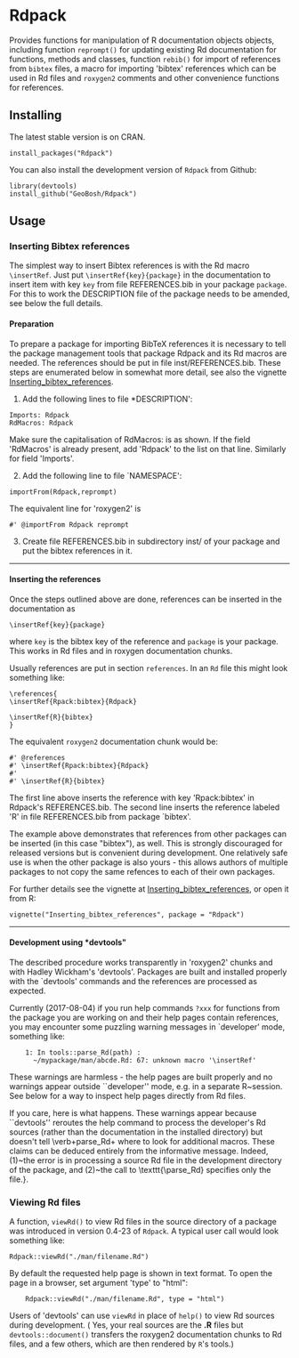 # Rdpack

Provides functions for manipulation of R documentation objects objects, including
function `reprompt()` for updating existing Rd documentation for functions,
methods and classes, function `rebib()` for import of references from `bibtex`
files, a macro for importing 'bibtex' references which can be used in Rd files
and `roxygen2` comments and other convenience functions for references.


## Installing

The latest stable version is on CRAN. 
```
install_packages("Rdpack")
```

You can also install the development version of `Rdpack` from Github:

```
library(devtools)
install_github("GeoBosh/Rdpack")
```


## Usage

### Inserting Bibtex references

The simplest way to insert Bibtex references is with the Rd macro `\insertRef`.
Just put `\insertRef{key}{package}` in the documentation to insert item with key
`key`  from file REFERENCES.bib in your package `package`. For this to work
the DESCRIPTION file of the package needs to be amended, see below the full
details. 


#### Preparation 
To prepare a package for importing BibTeX references it is necessary to tell the
package management tools that package Rdpack and its Rd macros are
needed. The references should be put in file inst/REFERENCES.bib.
These steps are enumerated below in somewhat more detail, 
see also the vignette
[Inserting_bibtex_references](https://cran.r-project.org/package=Rdpack).


1. Add the following lines to  file *DESCRIPTION':
```
Imports: Rdpack
RdMacros: Rdpack
```
Make sure the capitalisation of RdMacros: is as shown. If the field
'RdMacros' is already present, add 'Rdpack' to the list on that line. Similarly
for field 'Imports'.

2. Add the following line to file `NAMESPACE':
```
importFrom(Rdpack,reprompt)
```
The equivalent line for 'roxygen2' is 
```
#' @importFrom Rdpack reprompt
```


3. Create file REFERENCES.bib in  subdirectory inst/ of your package
  and put the bibtex references in it.

-------------

#### Inserting the references

Once the steps outlined above are done, references can be
inserted in the documentation as 
```
\insertRef{key}{package}
```
where `key` is the bibtex key of the reference and `package` is your package.
This works in Rd files and in roxygen documentation chunks. 

Usually references are put in section `references`. In an `Rd` file this might look
something like:
```
\references{
\insertRef{Rpack:bibtex}{Rdpack}

\insertRef{R}{bibtex}
}
```
The equivalent `roxygen2` documentation chunk would be:
```
#' @references
#' \insertRef{Rpack:bibtex}{Rdpack}
#'
#' \insertRef{R}{bibtex}
```

The first line above inserts the reference with key 'Rpack:bibtex' in Rdpack's
REFERENCES.bib. The second line inserts the reference labeled 'R' in file
REFERENCES.bib from package `bibtex'. 

The example above demonstrates that references from other packages can be
inserted (in this case "bibtex"), as well. This is strongly discouraged for released
versions but is convenient during development. One relatively safe use is when the
other package is also yours - this allows authors of multiple packages to not
copy the same refences to each of their own packages. 
 
For further details see the vignette at
[Inserting_bibtex_references](https://cran.r-project.org/package=Rdpack),
or open it from R:
```
vignette("Inserting_bibtex_references", package = "Rdpack")
```

---------

#### Development using *devtools"

The described procedure works transparently in 'roxygen2' chunks and with Hadley
Wickham's 'devtools'.  Packages are built and installed properly with the
`devtools' commands and the references are processed as expected.

Currently (2017-08-04) if you run help commands `?xxx` for functions from
the package you are working on and their help pages contain references, you may
encounter some puzzling warning messages in `developer' mode, something like:
```
    1: In tools::parse_Rd(path) :
      ~/mypackage/man/abcde.Rd: 67: unknown macro '\insertRef'
```
These warnings are harmless - the help pages are built properly and no warnings appear
outside ``developer'' mode, e.g. in a separate R~session. See below for a way to inspect help
pages directly from Rd files. 

If you care, here is what happens.
These warnings appear because ``devtools'' reroutes the help command to process
the developer's Rd sources (rather than the documentation in the installed
directory) but doesn't tell \verb+parse_Rd+ where to look for additional
macros. These claims can be deduced entirely from the informative
message. Indeed, (1)~the error is in processing a source Rd file in the
development directory of the package, and (2)~the call to \texttt{\\parse\_Rd}
specifies only the file.}.

### Viewing Rd files

A function, `viewRd()` to view Rd files in the source directory of a package was
introduced in version 0.4-23 of `Rdpack`. A typical user call would look something like:
```
Rdpack::viewRd("./man/filename.Rd")
```
By default the requested help page is shown in text format. To open the page in a browser,
set argument 'type' to "html":
```
    Rdpack::viewRd("./man/filename.Rd", type = "html")
```

Users of 'devtools' can use `viewRd` in place of `help()` to view Rd sources
during development. ( Yes, your real sources are the **.R** files but
`devtools::document()` transfers
the roxygen2 documentation chunks to Rd files, and a few others, which are then 
rendered by `R`'s tools.)

 
